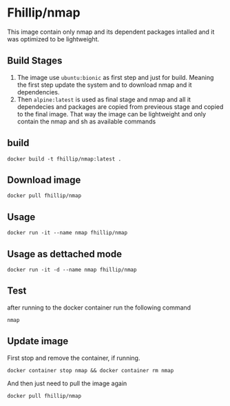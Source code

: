 # Fhillip/nmap
This image contain only nmap and its dependent packages intalled and it was optimized to be lightweight.

## Build Stages
1. The image use ```ubuntu:bionic``` as first step and just for build. Meaning the first step update the system and to download nmap and it dependencies.
2. Then ```alpine:latest``` is used as final stage and nmap and all it dependecies and packages are copied from previeous stage and copied to the final image.
  That way the image can be lightweight and only contain the nmap and sh as available  commands

## build
`docker build -t fhillip/nmap:latest .`

## Download image
```
docker pull fhillip/nmap
```

## Usage
```
docker run -it --name nmap fhillip/nmap
```

## Usage as dettached mode
```
docker run -it -d --name nmap fhillip/nmap
```

## Test 
after running to the docker container run the following command

```
nmap
```

## Update image
First stop and remove the container, if running.
```
docker container stop nmap && docker container rm nmap
```
And then just need to pull the image again
```
docker pull fhillip/nmap
```
